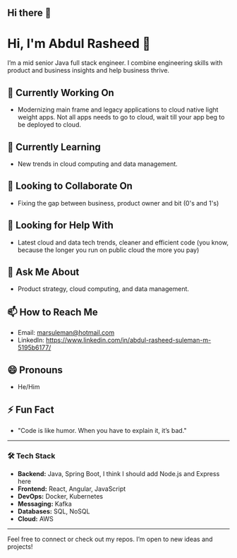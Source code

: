 ## Hi there 👋

# Hi, I'm Abdul Rasheed 👋

I’m a mid senior Java full stack engineer. I combine engineering skills with product and business insights and help business thrive.

## 🔭 Currently Working On
- Modernizing main frame and legacy applications to cloud native light weight apps. Not all apps needs to go to cloud, wait till your app beg to be deployed to cloud.

## 🌱 Currently Learning
- New trends in cloud computing and data management.

## 👯 Looking to Collaborate On
- Fixing the gap between business, product owner and bit (0's and 1's)

## 🤔 Looking for Help With
- Latest cloud and data tech trends, cleaner and efficient code (you know, because the longer you run on public cloud the more you pay)

## 💬 Ask Me About
- Product strategy, cloud computing, and data management.

## 📫 How to Reach Me
- Email: marsuleman@hotmail.com
- LinkedIn: https://www.linkedin.com/in/abdul-rasheed-suleman-m-5195b6177/

## 😄 Pronouns
- He/Him

## ⚡ Fun Fact
- "Code is like humor. When you have to explain it, it’s bad."

---

### 🛠️ Tech Stack

- **Backend:** Java, Spring Boot, I think I should add Node.js and Express here
- **Frontend:** React, Angular, JavaScript  
- **DevOps:** Docker, Kubernetes  
- **Messaging:** Kafka  
- **Databases:** SQL, NoSQL  
- **Cloud:** AWS

---

Feel free to connect or check out my repos. I’m open to new ideas and projects!

